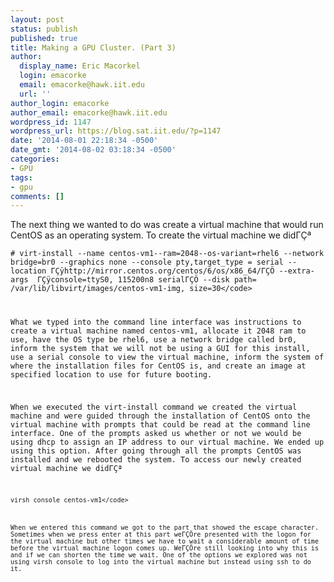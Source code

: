 ```yaml
---
layout: post
status: publish
published: true
title: Making a GPU Cluster. (Part 3)
author:
  display_name: Eric Macorkel
  login: emacorke
  email: emacorke@hawk.iit.edu
  url: ''
author_login: emacorke
author_email: emacorke@hawk.iit.edu
wordpress_id: 1147
wordpress_url: https://blog.sat.iit.edu/?p=1147
date: '2014-08-01 22:18:34 -0500'
date_gmt: '2014-08-02 03:18:34 -0500'
categories:
- GPU
tags:
- gpu
comments: []
---
```

<p>The next thing we wanted to do was create a virtual machine that would run CentOS as an operating system. To create the virtual machine we did&Gamma;&Ccedil;&ordf;</p>
<p><code># virt-install --name centos-vm1--ram=2048--os-variant=rhel6 --network bridge=br0 --graphics none --console pty,target_type = serial --location &Gamma;&Ccedil;&yuml;http:&#47;&#47;mirror.centos.org&#47;centos&#47;6&#47;os&#47;x86_64&#47;&Gamma;&Ccedil;&Ouml; --extra-args  &Gamma;&Ccedil;&yuml;console=ttyS0, 115200n8 serial&Gamma;&Ccedil;&Ouml; --disk path= &#47;var&#47;lib&#47;libvirt&#47;images&#47;centos-vm1-img, size=30<&#47;code></p>
<p>What we typed into the command line interface was instructions to create a virtual machine named centos-vm1, allocate it 2048 ram to use, have the OS type be rhel6, use a network bridge called br0, inform the system that we will not be using a GUI for this install, use a serial console to view the virtual machine, inform the system of where the installation files for CentOS is, and create an image at specified location to use for future booting.</p>
<p>When we executed the virt-install command we created the virtual machine and were guided through the installation of CentOS onto the virtual machine with prompts that could be read at the command line interface. One of the prompts asked us whether or not we would be using dhcp to assign an IP address to our virtual machine. We ended up using this option. After going through all the prompts CentOS was installed and we rebooted the system. To access our newly created virtual machine we did&Gamma;&Ccedil;&ordf;</p>
<p><code>virsh console centos-vm1<&#47;code></p>
<p>When we entered this command we got to the part that showed the escape character.  Sometimes when we press enter at this part we&Gamma;&Ccedil;&Ouml;re presented with the logon for the virtual machine but other times we have to wait a considerable amount of time before the virtual machine logon comes up. We&Gamma;&Ccedil;&Ouml;re still looking into why this is and if we can shorten the time we wait. One of the options we explored was not using virsh console to log into the virtual machine but instead using ssh to do it. </p>
